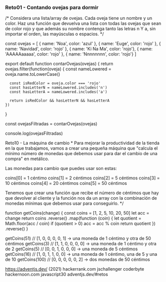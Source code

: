 
### Reto01 - Contando ovejas para dormir
/*
Considera una lista/array de ovejas. Cada oveja tiene un nombre y un color. Haz una función que devuelva una lista con todas las ovejas que sean de color rojo y que además su nombre contenga tanto las letras n Y a, sin importar el orden, las mayúsculas o espacios.
*/

const ovejas = [
    { name: 'Noa', color: 'azul' },
    { name: 'Euge', color: 'rojo' },
    { name: 'Navidad', color: 'rojo' },
    { name: 'Ki Na Ma', color: 'rojo'},
    { name: 'AAAAAaaaaa', color: 'rojo' },
    { name: 'Nnnnnnnn', color: 'rojo'}
  ]
  
  export default function contarOvejas(ovejas) {
    return ovejas.filter(function(oveja) {
      const nameLowered = oveja.name.toLowerCase()
      
      const isRedColor = oveja.color === 'rojo'
      const hasLetterN = nameLowered.includes('n')
      const hasLetterA = nameLowered.includes('a')
      
      return isRedColor && hasLetterN && hasLetterA
    })
  }
  
  const ovejasFiltradas = contarOvejas(ovejas)
  
  console.log(ovejasFiltradas)

  Reto10 - La máquina de cambio
  *
Para mejorar la productividad de la tienda en la que trabajamos, vamos a crear una pequeña máquina que 
"calcula el mínimo número de monedas que debemos usar para dar el cambio de una compra"
en metálico.

Las monedas para cambio que puedes usar son estas:

coins[0] = 1 céntimo
coins[1] = 2 céntimos
coins[2] = 5 céntimos
coins[3] = 10 céntimos
coins[4] = 20 céntimos
coins[5] = 50 céntimos

Tenemos que crear una función que recibe el número de céntimos que hay que devolver al cliente y la función nos da un array con la combinación de monedas mínimas que debemos usar para conseguirlo.
*/

function getCoins(change) {
  const coins = [1, 2, 5, 10, 20, 50]
  let acc = change
  return coins
    .reverse()
    .map(function (coin) {
      let quotient = Math.floor(acc / coin)
      if (quotient > 0) acc = acc % coin
      return quotient
    })
  .reverse()
}

getCoins(51) // [1, 0, 0, 0, 0, 1] -> una moneda de 1 céntimo y otra de 50 céntimos
getCoins(3) // [1, 1, 0, 0, 0, 0] -> una moneda de 1 céntimo y otra de 2
getCoins(5) // [0, 0, 1, 0, 0, 0] -> una moneda de 5 céntimos
getCoins(16) // [1, 0, 1, 1, 0, 0] -> una moneda de 1 céntimo, una de 5 y una de 10
getCoins(100) // [0, 0, 0, 0, 0, 2] -> dos monedas de 50 céntimos
  


https://adventjs.dev/ (2021)
hackerrank.com
jschallenger
coderbyte
hackernoon.com
javascript30
adventjs.dev/#retos